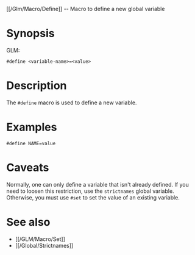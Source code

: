 [[/Glm/Macro/Define]] -- Macro to define a new global variable

# Synopsis

GLM:

~~~
#define <variable-name>=<value>
~~~

# Description

The `#define` macro is used to define a new variable.

# Examples

~~~
#define NAME=value
~~~

# Caveats

Normally, one can only define a variable that isn't already defined.  If you need to loosen this restriction, use the `strictnames` global variable. Otherwise, you must use `#set` to set the value of an existing variable.

# See also
* [[/GLM/Macro/Set]]
* [[/Global/Strictnames]]

